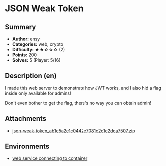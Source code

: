 JSON Weak Token
===

## Summary

* **Author:** ensy
* **Categories:** web, crypto
* **Difficulty:** ★★☆☆☆ (2)
* **Points:** 200
* **Solves:** 5 (Player: 5/16)

## Description (en)

I made this web server to demonstrate how JWT works, and I also hid a flag inside only available for admins!

Don't even bother to get the flag, there's no way you can obtain admin!

## Attachments

- [json-weak-token_ab1e5a2e1c0442e7081c2c1e2dca7507.zip](https://github.com/blackb6a/bsides-hk-ctf-2025-challenges-public/releases/download/v1.0.0/json-weak-token_ab1e5a2e1c0442e7081c2c1e2dca7507.zip)


## Environments

- [web service connecting to container](env)


